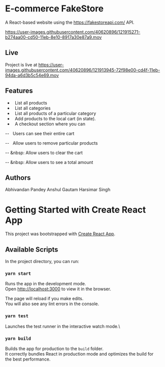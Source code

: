 # E-commerce FakeStore
A React-based website using the https://fakestoreapi.com/ API.


https://user-images.githubusercontent.com/40620896/121915271-b274aa00-cd50-11eb-8e10-8917a30e87a9.mov

## Live
Project is live at https://user-images.githubusercontent.com/40620896/121913945-72f98e00-cd4f-11eb-94da-a6d3b5c54e69.mov

## Features
- &nbsp; List all products
- &nbsp; List all categories
- &nbsp; List all products of a particular category
- &nbsp; Add products to the local cart (in state).
- &nbsp; A checkout section where you can

-- &nbsp; Users can see their entire cart

-- &nbsp; Allow users to remove particular products

-- &nbsp: Allow users to clear the cart

-- &nbsp: Allow users to see a total amount


## Authors
Abhivandan Pandey
Anshul Gautam
Harsimar Singh


# Getting Started with Create React App

This project was bootstrapped with [Create React App](https://github.com/facebook/create-react-app).

## Available Scripts

In the project directory, you can run:

### `yarn start`

Runs the app in the development mode.\
Open [http://localhost:3000](http://localhost:3000) to view it in the browser.

The page will reload if you make edits.\
You will also see any lint errors in the console.

### `yarn test`

Launches the test runner in the interactive watch mode.\

### `yarn build`

Builds the app for production to the `build` folder.\
It correctly bundles React in production mode and optimizes the build for the best performance.
